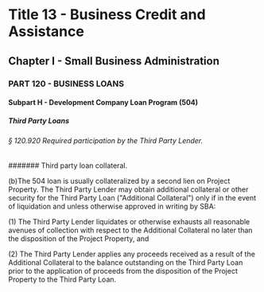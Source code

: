 
# Title 13 - Business Credit and Assistance
## Chapter I - Small Business Administration
### PART 120 - BUSINESS LOANS
#### Subpart H - Development Company Loan Program (504)
##### Third Party Loans
###### § 120.920 Required participation by the Third Party Lender.
####### Third party loan collateral.

(b)The 504 loan is usually collateralized by a second lien on Project Property. The Third Party Lender may obtain additional collateral or other security for the Third Party Loan ("Additional Collateral") only if in the event of liquidation and unless otherwise approved in writing by SBA:

(1) The Third Party Lender liquidates or otherwise exhausts all reasonable avenues of collection with respect to the Additional Collateral no later than the disposition of the Project Property, and

(2) The Third Party Lender applies any proceeds received as a result of the Additional Collateral to the balance outstanding on the Third Party Loan prior to the application of proceeds from the disposition of the Project Property to the Third Party Loan.
